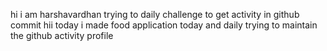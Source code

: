    hi i am harshavardhan  trying to daily challenge to get activity in github commit
 hii today i made food application
today and daily trying to maintain the github activity profile
